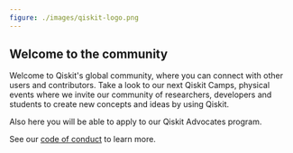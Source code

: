 ```yaml
---
figure: ./images/qiskit-logo.png
---
```


## Welcome to the community

Welcome to Qiskit's global community, where you can connect with other users and contributors. Take a look to our next Qiskit Camps, physical events where we invite our community of researchers, developers and students to create new concepts and ideas by using Qiskit.

Also here you will be able to apply to our Qiskit Advocates program.

See our [code of conduct](https://qiskit.org/es6-bundled/data/codeofconduct.pdf) to learn more.